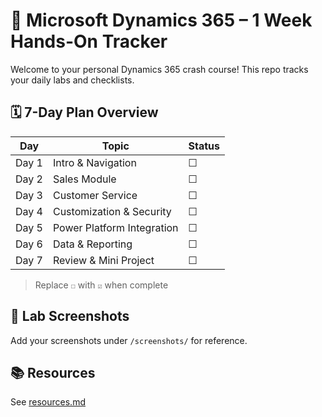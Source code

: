 # 🚀 Microsoft Dynamics 365 – 1 Week Hands-On Tracker

Welcome to your personal Dynamics 365 crash course! This repo tracks your daily labs and checklists.

## 🗓️ 7-Day Plan Overview

| Day | Topic | Status |
|-----|-------|--------|
| Day 1 | Intro & Navigation | ☐ |
| Day 2 | Sales Module | ☐ |
| Day 3 | Customer Service | ☐ |
| Day 4 | Customization & Security | ☐ |
| Day 5 | Power Platform Integration | ☐ |
| Day 6 | Data & Reporting | ☐ |
| Day 7 | Review & Mini Project | ☐ |

> Replace `☐` with `☑` when complete

## 🧪 Lab Screenshots
Add your screenshots under `/screenshots/` for reference.

## 📚 Resources
See [resources.md](resources.md)

